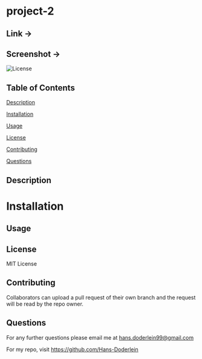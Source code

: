 # project-2

## Link ->

## Screenshot ->

![License](https://img.shields.io/badge/license-MIT-blue)

## Table of Contents

[Description](#description)

[Installation](#installation)

[Usage](#usage)

[License](#license)

[Contributing](#contributing)

[Questions](#questions)

## Description

# Installation

## Usage

## License

MIT License

## Contributing

Collaborators can upload a pull request of their own branch and the request will be read by the repo owner.

## Questions

For any further questions please email me at hans.doderlein99@gmail.com

For my repo, visit https://github.com/Hans-Doderlein
